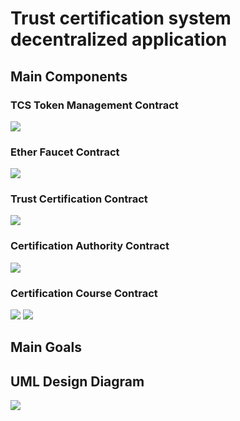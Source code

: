 # Trust certification system decentralized application

## Main Components

### TCS Token Management Contract

<img width="auto" src="./screenshots/capture_1.PNG" />

### Ether Faucet Contract

<img width="auto" src="./screenshots/capture_2.PNG" />

### Trust Certification Contract

<img width="auto" src="./screenshots/capture_3.PNG" />

### Certification Authority Contract

<img width="auto" src="./screenshots/capture_4.PNG" />

### Certification Course Contract

<img width="auto" src="./screenshots/capture_5.PNG" />
<img width="auto" src="./screenshots/capture_6.PNG" />

## Main Goals

## UML Design Diagram

<img width="auto" src="./contracts_uml_diagram.svg" />
